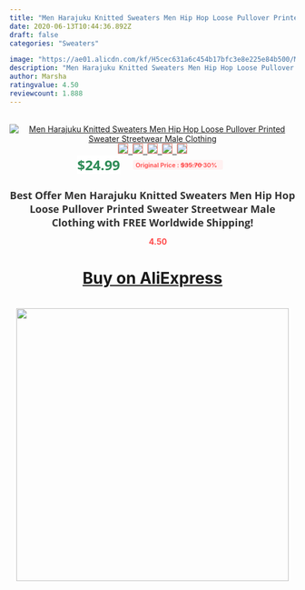 ```yaml
---
title: "Men Harajuku Knitted Sweaters Men Hip Hop Loose Pullover Printed Sweater Streetwear Male Clothing"
date: 2020-06-13T10:44:36.892Z
draft: false
categories: "Sweaters"

image: "https://ae01.alicdn.com/kf/H5cec631a6c454b17bfc3e8e225e84b500/Men-Harajuku-Knitted-Sweaters-Men-Hip-Hop-Loose-Pullover-Printed-Sweater-Streetwear-Male-Clothing.jpg"
description: "Men Harajuku Knitted Sweaters Men Hip Hop Loose Pullover Printed Sweater Streetwear Male Clothing"
author: Marsha
ratingvalue: 4.50
reviewcount: 1.888
---
```

<br>
<div style="text-align: center;">
<a href="https://s.click.aliexpress.com/e/_9Qc1PP" target="_blank" rel="nofollow noopener noreferrer"><img alt="Men Harajuku Knitted Sweaters Men Hip Hop Loose Pullover Printed Sweater Streetwear Male Clothing" class="magnifier-image" src="https://ae01.alicdn.com/kf/H5cec631a6c454b17bfc3e8e225e84b500/Men-Harajuku-Knitted-Sweaters-Men-Hip-Hop-Loose-Pullover-Printed-Sweater-Streetwear-Male-Clothing.jpg_640x640.jpg">
<br>
<img style="border:1px solid salmon" src="https://ae01.alicdn.com/kf/H5cec631a6c454b17bfc3e8e225e84b500/Men-Harajuku-Knitted-Sweaters-Men-Hip-Hop-Loose-Pullover-Printed-Sweater-Streetwear-Male-Clothing.jpg_120x120.jpg">&nbsp;&nbsp;<img style="border:1px solid salmon" src="https://ae01.alicdn.com/kf/H2addcaa93356466cb957eda6e0e1c6dfJ/Men-Harajuku-Knitted-Sweaters-Men-Hip-Hop-Loose-Pullover-Printed-Sweater-Streetwear-Male-Clothing.jpg_120x120.jpg">&nbsp;&nbsp;<img style="border:1px solid salmon" src="https://ae01.alicdn.com/kf/H80b3170d89be47c9bef708b55fe7035fu/Men-Harajuku-Knitted-Sweaters-Men-Hip-Hop-Loose-Pullover-Printed-Sweater-Streetwear-Male-Clothing.jpg_120x120.jpg">&nbsp;&nbsp;<img style="border:1px solid salmon" src="https://ae01.alicdn.com/kf/H5b23d8c1d2754ba680e82a784b4c0358p/Men-Harajuku-Knitted-Sweaters-Men-Hip-Hop-Loose-Pullover-Printed-Sweater-Streetwear-Male-Clothing.jpg_120x120.jpg">&nbsp;&nbsp;<img style="border:1px solid salmon" src="https://ae01.alicdn.com/kf/H660ba69fbbed4ba1a26cf1498886befc8/Men-Harajuku-Knitted-Sweaters-Men-Hip-Hop-Loose-Pullover-Printed-Sweater-Streetwear-Male-Clothing.jpg_120x120.jpg"></a></div><br0>
<div style="text-align: center;"><span style="background-color: white; border: 0px; box-sizing: border-box; color: seagreen; display: inline-block; font-family: &quot;open sans&quot; , &quot;arial&quot; , &quot;helvetica&quot; , sans-serif , &quot;heiti&quot;; font-size: 24px; font-stretch: inherit; font-weight: 700; line-height: inherit; margin: 0px 10px 0px 0px; padding: 0px; vertical-align: middle;">$24.99 </span>
<span style="background: rgb(255 , 241 , 241); border-radius: 3px; border: 0px; box-sizing: border-box; color: #ff4747; display: inline-block; font-family: inherit; font-size: 12px; font-stretch: inherit; font-style: inherit; font-variant: inherit; font-weight: 600; line-height: inherit; margin: 0px; padding: 2px 5px; transform: scale(0.9); vertical-align: middle;">Original Price : <b style="text-decoration: line-through;">$35.70 </b> 30%&nbsp;&nbsp;</span></div>
<h1 style="color: #333333; display: inline-block; font-family: &quot;open sans&quot; , &quot;arial&quot; , &quot;helvetica&quot; , sans-serif , &quot;heiti&quot;; font-size: 18px; font-stretch: inherit; font-weight: 700; text-align: center;">Best Offer Men Harajuku Knitted Sweaters Men Hip Hop Loose Pullover Printed Sweater Streetwear Male Clothing with FREE Worldwide Shipping!</h1>
<div style="color: #ff4747; text-align: center;">
<img src="https://4.bp.blogspot.com/-M0ZcTcb-5uY/XleCXlxnR4I/AAAAAAAAAEc/OrjgMkXV1oMQFaCRZj5HQwOCBcu3w1FegCPcBGAYYCw/s1600/star.png" style="height: 15px;">&nbsp;<b>4.50</b></div>
<div class="button_cont" align="center"><a class="buynow_a" href="https://s.click.aliexpress.com/e/_9Qc1PP" target="_blank" rel="nofollow noopener noreferrer"><H1>Buy on AliExpress</H1></a></div><br>
<div class="separator" style="clear: both; text-align: center;">
<img src="https://lh3.googleusercontent.com/-pTy5HemUv9M/XlePHvY0dAI/AAAAAAAAAE4/0nX5iRUoIWY8eMW9Dpxeirr157OZliDIgCLcBGAsYHQ/s1600/badge.gif" width="480">
</div>
